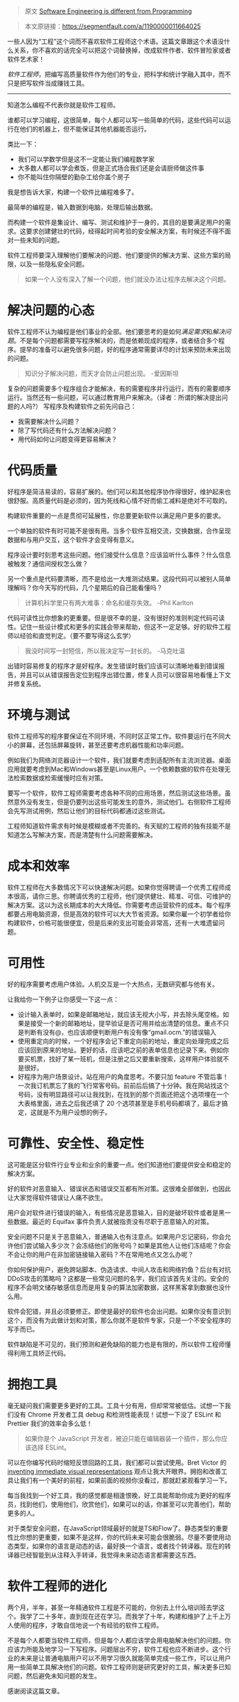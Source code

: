 > 原文 [Software Engineering is different from Programming](https://medium.com/@samerbuna/software-engineering-is-different-from-programming-b108c135af26)

> 本文原链接：https://segmentfault.com/a/1190000011664025

一些人因为“工程”这个词而不喜欢软件工程师这个术语。这篇文章跟这个术语没什么关系，你不喜欢的话完全可以把这个词替换掉，改成软件作者、软件冒险家或者软件艺术家！

*软件工程师*，把编写高质量软件作为他们的专业，把科学和统计学融入其中，而不只是把写软件当成赚钱工具。

------------
知道怎么编程不代表你就是软件工程师。

谁都可以学习编程，这很简单，每个人都可以写一些简单的代码，这些代码可以运行在他们的机器上，但不能保证其他机器能否运行。

类比一下：
- 我们可以学数学但是这不一定能让我们编程数学家
- 大多数人都可以学会煮饭，但是正式场合我们还是会请厨师做这件事
- 你不能叫住你隔壁的勤杂工给你盖个房子

我是想告诉大家，构建一个软件比编程难多了。

最简单的编程是，输入数据到电脑，处理后输出数据。

而构建一个软件是集设计、编写、测试和维护于一身的，其目的是要满足用户的需求。这要求创建健壮的代码，经得起时间考验的安全解决方案，有时候还不得不面对一些未知的问题。

软件工程师要深入理解他们要解决的问题、他们要提供的解决方案、这些方案的局限，以及一些隐私安全问题。

> 如果一个人没有深入了解一个问题，他们就没办法让程序去解决这个问题。

# 解决问题的心态
软件工程师不认为编程是他们事业的全部。他们要思考的是如何*满足需求*和*解决问题*。不是每个问题都需要写程序解决的，而是依赖现成的程序，或者结合多个程序。提早的准备可以避免很多问题，好的程序通常需要详尽的计划来预防未来出现的问题。

> 知识分子解决问题，而天才会防止问题出现。 -爱因斯坦

复杂的问题需要多个程序组合才能解决，有的需要程序并行运行，而有的需要顺序运行。当然还有一些问题，可以通过教育用户来解决。（译者：所谓的解决提出问题的人吗?）
写程序及构建软件之前先问自己：
- 我需要解决什么问题？
- 除了写代码还有什么方法解决问题？
- 用代码如何让问题变得更容易解决？

# 代码质量
好程序是简洁易读的，容易扩展的。他们可以和其他程序协作得很好，维护起来也很舒服。高质量代码是必须的，因为死线和心情不好而偷工减料是绝对不可取的。

构建软件重要的一点是贯彻可延展性，你总要更新软件以满足用户更多的要求。

一个单独的软件有时可能不是很有用。当多个软件互相交流，交换数据，合作呈现数据和与用户交互，这个软件才会变得有意义。

程序设计要时刻思考这些问题。他们接受什么信息？应该监听什么事件？什么信息被触发？通信间授权怎么做？

另一个重点是代码要清晰，而不是给出一大堆测试结果。这段代码可以被别人简单理解吗？你今天写的代码，几个星期后的自己能看懂吗？

> 计算机科学里只有两大难事：命名和缓存失效。 -Phil Karlton

代码可读性比你想象的更重要。但是很不幸的是，没有很好的准则判定代码可读性。记住一些设计模式和更多的实践会带来帮助，但这不一定足够。好的软件工程师以经验和直觉判定。（要不要写得这么玄学）

> 我没时间写一封短信，所以我决定写一封长的。 -马克吐温

出错时容易修复的程序才是好程序。发生错误时我们应该可以清晰地看到错误报告，并且可以从错误报告定位到程序出错位置，修复人员可以很容易地看懂上下文并修复系统。

# 环境与测试
软件工程师写的程序要保证在不同环境，不同时区正常工作。软件要运行在不同大小的屏幕，还包括屏幕旋转，甚至还要考虑机器性能和功率问题。

例如我们为网络浏览器设计一个软件，我们就要考虑到适配所有主流浏览器。桌面应用就要考虑到Mac和Windows甚至是Linux用户。一个依赖数据的软件在处理无法检索数据或检索缓慢时应有对策。

要写一个软件，软件工程师需要考虑各种不同的应用场景，然后测试这些场景。虽然意外没有发生，但是仍要列出这些可能发生的意外，测试他们。右侧软件工程师会先写测试用例，然后让他们的目标代码都通过这些测试。

工程师知道软件需求有时候是模糊或者不完善的。有天赋的工程师的独有技能不是知道怎么写解决方案，而是清楚有什么问题需要解决。

# 成本和效率
软件工程师在大多数情况下可以快速解决问题。如果你觉得聘请一个优秀工程师成本很高，请你三思。你聘请优秀的工程师，他们提供健壮、精准、可信、可维护的解决方案。这以为这长期成本的大大降低。你需要考虑运营软件的成本。每个程序都要占用电脑资源，但是高效的软件可以大大节省资源。如果你雇一个初学者给你构建软件，价格可能很便宜，但是后来的支出可能会非常高，还有一大堆遗留问题。

# 可用性
好的程序需要考虑用户体验。人机交互是一个大热点，无数研究都与他有关。

让我给你一下例子让你感受一下这一点：
- 设计输入表单时，如果是邮箱地址，就应该无视大小写，并去除头尾空格。如果是接受一个新的邮箱地址，提早验证是否可用并给出清楚的信息。重点不只是判断有没有@，也应该顺便判断用户有没有像“gmail.ocm.”的错误输入
- 使用重定向的时候，一个好程序会记下重定向前的地址，重定向处理完成之后应该回到原来的地址。更好的话，应该吧之前的表单信息也记录下来。例如你要买机票，找好了某一班机，但是注册之后又要重新搜索，这样用户体验就不是很好。
- 好程序为用户场景设计。站在用户的角度思考。不要只加 feature 不管后事！一次我订机票忘了我的飞行常客号码。前前后后搞了十分钟。我在网站找这个号码，没有明显路径可以让我找到，在找到的那个页面还把这个选项埋在一个大表格里面，进去之后我还填了 20 个选项甚至是手机号码都填了，最后才搞定，这就是不为用户设想的例子。

# 可靠性、安全性、稳定性
这可能是区分软件行业专业和业余的重要一点。他们知道他们要提供安全和稳定的解决方案。

好的软件对恶意输入、错误状态和错误交互都有所对策。这很难全部做到，也因此让大家觉得软件错误让人痛不欲生。

用户会对软件进行错误的输入，有些情况是恶意输入，目的是破坏软件或者是黑一些数据。最近的 Equifax 事件负责人就被指责没有尽职于恶意输入的对策。

安全问题不只是关于恶意输入，普通输入也有注意点。如果用户忘记密码，你会允许他们尝试输入多少次？会冻结他们的账号吗？如果是其他人让他们冻结呢？你会不会让你的用户在非加密链接输入密码？不在常用地点又怎么办呢？

你如何保护用户，避免跨站脚本、伪造请求、中间人攻击和网络钓鱼？后台有对抗DDoS攻击的策略吗？这都是一些常见问题的名字，我们应该首先关注的。安全的程序不会明文储存敏感信息而是用复杂的算法加密数据，这样黑客拿到数据也没什么用。

软件会犯错，并且必须要修正。即使是最好的软件也会出问题。如果你没有意识到这个，而没有为此做计划和对策，那么你就不是软件专家，只是一个不安全程序的写手而已。

软件缺陷是不可见的，我们预测和避免缺陷的能力也是有限的，所以软件工程师懂得利用工具矫正代码。

# 拥抱工具
毫无疑问我们需要更多更好的工具。工具十分有用，但却常常被低估。试想一下我们没有 Chrome 开发者工具 debug 和检测性能表现！试想一下没了 ESLint 和 Prettier 我们的效率会多么低！
> 如果你是个 JavaScript 开发者，被迫只能在编辑器装一个插件，那么你应该选择 ESLint。

可以在你编写代码时缩短反馈回路的工具，我们都可以尝试使用。Bret Victor 的 [inventing immediate visual representations](https://vimeo.com/36579366) 观点让我大开眼界。拥抱和改善工具让我们有一个美好的前程，如果前面的视频你没看过，那就赶紧观看学习一下。

每当我找到一个好工具，我的感觉都是相逢恨晚，好工具能帮助你成为更好的程序员，找到他们，使用他们，欣赏他们，如果可以的话，你甚至可以完善他们，帮助更多的人。

对于类型安全问题，在JavaScript领域最好的就是TS和Flow了。静态类型的重要性比你想的更重要，如果不是这样，你的代码未来可能会很脆弱。尽量不要使用动态类型，如果你的语言是动态的话，最好换一个语言，或者找个转译器。现在的转译器已经智能到从注释入手转译，我觉得未来动态语言都需要这东西。

# 软件工程师的进化
两个月，半年，甚至一年精通软件工程是不可能的，你别去上什么培训班去学这个。我学了二十多年，直到现在还在学习。而我学了十年，构建和维护了上千上万人使用的程序，才敢自信地说一个有经验的软件工程师。

不是每个人都要当软件工程师，但是每个人都应该学会用电脑解决他们的问题。你应该力所能及地学习一下写程序。问题层出不穷，软件工程也应不断进步。这个行业的未来是让普通电脑用户可以不用学习很久就能简单完成一些工作，可以让用户用一些简单工具解决他们的问题。软件工程师则是研究更好的工具，解决更多已知问题，然后避免未知问题的发生。

感谢阅读这篇文章。